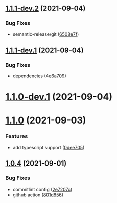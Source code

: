 ## [1.1.1-dev.2](https://github.com/metalcamp/stockx-data/compare/v1.1.1-dev.1...v1.1.1-dev.2) (2021-09-04)


### Bug Fixes

* semantic-release/git ([6508e7f](https://github.com/metalcamp/stockx-data/commit/6508e7fd087ec79e3d011d66ef7b475f2f92817b))

## [1.1.1-dev.1](https://github.com/metalcamp/stockx-data/compare/v1.1.0...v1.1.1-dev.1) (2021-09-04)


### Bug Fixes

* dependencies ([4e6a709](https://github.com/metalcamp/stockx-data/commit/4e6a709afdf59abe1f3844794a93517a69807362))

# [1.1.0-dev.1](https://github.com/metalcamp/stockx-data/compare/v1.0.4...v1.1.0-dev.1) (2021-09-04)
# [1.1.0](https://github.com/metalcamp/stockx-data/compare/v1.0.4...v1.1.0) (2021-09-03)

### Features

* add typescript support ([0dee705](https://github.com/metalcamp/stockx-data/commit/0dee7058ce13e1b0029430055578a3142059b5bc))

## [1.0.4](https://github.com/metalcamp/stockx-data/compare/v1.0.3...v1.0.4) (2021-09-01)

### Bug Fixes

- commitlint config ([2e7207c](https://github.com/metalcamp/stockx-data/commit/2e7207c2e8a4a6cea9fed4c8f962ed727c0541eb))
- github action ([801d856](https://github.com/metalcamp/stockx-data/commit/801d8569308f139c52ebc800297f1343cb8a32bd))
